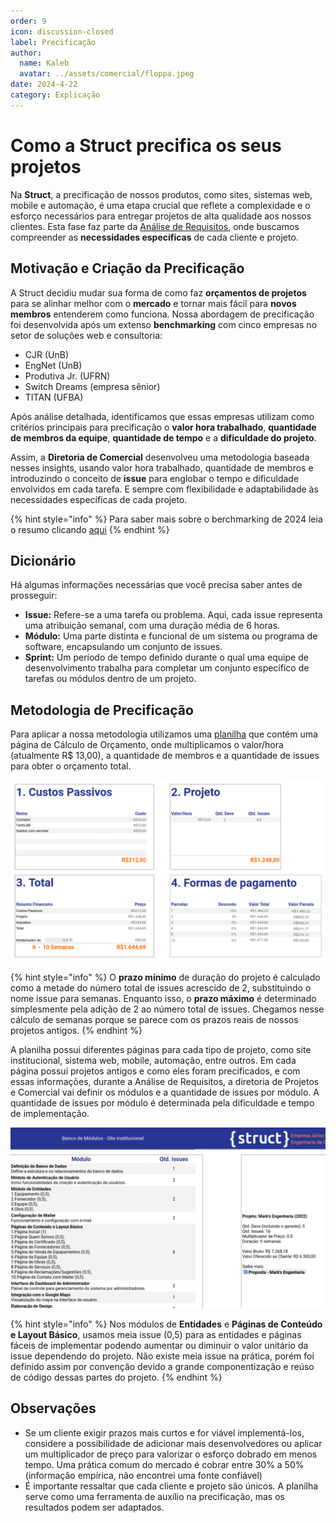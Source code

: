 ```yaml
---
order: 9
icon: discussion-closed
label: Precificação
author:
  name: Kaleb
  avatar: ../assets/comercial/floppa.jpeg
date: 2024-4-22
category: Explicação
---
```


# Como a Struct precifica os seus projetos

Na **Struct**, a precificação de nossos produtos, como sites, sistemas web, mobile e automação, é uma etapa crucial que reflete a complexidade e o esforço necessários para entregar projetos de alta qualidade aos nossos clientes. Esta fase faz parte da [Análise de Requisitos](/organizacao-interna/diretoria-comercial/), onde buscamos compreender as **necessidades específicas** de cada cliente e projeto.

## Motivação e Criação da Precificação

A   Struct decidiu mudar sua forma de como faz **orçamentos de projetos** para se alinhar melhor com o **mercado** e tornar mais fácil para **novos membros** entenderem como funciona. Nossa abordagem de precificação foi desenvolvida após um extenso **benchmarking** com cinco empresas no setor de soluções web e consultoria:

- CJR (UnB)
- EngNet (UnB) 
- Produtiva Jr. (UFRN)
- Switch Dreams (empresa sênior)
- TITAN (UFBA)

Após análise detalhada, identificamos que essas empresas utilizam como critérios principais para precificação o **valor hora trabalhado**, **quantidade de membros da equipe**, **quantidade de tempo** e a **dificuldade do projeto**.

Assim, a **Diretoria de Comercial** desenvolveu uma metodologia baseada nesses insights, usando valor hora trabalhado, quantidade de membros e introduzindo o conceito de **issue** para englobar o tempo e dificuldade envolvidos em cada tarefa. E sempre com flexibilidade e adaptabilidade às necessidades específicas de cada projeto.

{% hint style="info" %}
Para saber mais sobre o berchmarking de 2024 leia o resumo clicando [aqui](https://docs.google.com/document/d/1KzVh-49zlx3Ua6qwFAbEwsnxiOCZup05RpCHpQwrnpw/edit?usp=sharing)
{% endhint %}

## Dicionário

Há algumas informações necessárias que você precisa saber antes de prosseguir:
- **Issue:** Refere-se a uma tarefa ou problema. Aqui, cada issue representa uma atribuição semanal, com uma duração média de 6 horas.
- **Módulo:** Uma parte distinta e funcional de um sistema ou programa de software, encapsulando um conjunto de issues.
- **Sprint:** Um período de tempo definido durante o qual uma equipe de desenvolvimento trabalha para completar um conjunto específico de tarefas ou módulos dentro de um projeto.

## Metodologia de Precificação

Para aplicar a nossa metodologia utilizamos uma [planilha](https://docs.google.com/spreadsheets/d/1D9zf_UfbokxbzPC7ISCn73gs7Sdq0HRHIehmjYmfDvU/edit?usp=sharing) que contém uma página de Cálculo de Orçamento, onde multiplicamos o valor/hora (atualmente R$ 13,00), a quantidade de membros e a quantidade de issues para obter o orçamento total. 

![Cálculo de Orçamento](/organizacao-interna/assets/comercial/Precificacao-CalculoOrcamento.png)

{% hint style="info" %}
O **prazo mínimo** de duração do projeto é calculado como a metade do número total de issues acrescido de 2, substituindo o nome issue para semanas. Enquanto isso, o **prazo máximo** é determinado simplesmente pela adição de 2 ao número total de issues. Chegamos nesse cálculo de semanas porque se parece com os prazos reais de nossos projetos antigos.
{% endhint %}

A planilha possui diferentes páginas para cada tipo de projeto, como site institucional, sistema web, mobile, automação, entre outros. Em cada página possui projetos antigos e como eles foram precificados, e com essas informações, durante a Análise de Requisitos, a diretoria de Projetos e Comercial vai definir os módulos e a quantidade de issues por módulo. A quantidade de issues por módulo é determinada pela dificuldade e tempo de implementação. 

![Página Site Institucional](/organizacao-interna/assets/comercial/Precificacao-PaginaModulos.png)

{% hint style="info" %}
Nos módulos de **Entidades** e **Páginas de Conteúdo e Layout Básico**, usamos meia issue (0,5) para as entidades e páginas fáceis de implementar podendo aumentar ou diminuir o valor unitário da issue dependendo do projeto. Não existe meia issue na prática, porém foi definido assim por convenção devido a grande componentização e reúso de código dessas partes do projeto.
{% endhint %}

## Observações

- Se um cliente exigir prazos mais curtos e for viável implementá-los, considere a possibilidade de adicionar mais desenvolvedores ou aplicar um multiplicador de preço para valorizar o esforço dobrado em menos tempo. Uma prática comum do mercado é cobrar entre 30% a 50% (informação empírica, não encontrei uma fonte confiável)
- É importante ressaltar que cada cliente e projeto são únicos. A planilha serve como uma ferramenta de auxílio na precificação, mas os resultados podem ser adaptados.
